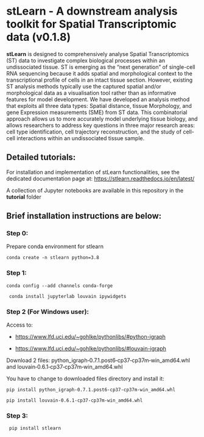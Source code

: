 # stLearn - A downstream analysis toolkit for Spatial Transcriptomic data (v0.1.8)

**stLearn** is designed to comprehensively analyse Spatial Transcriptomics (ST) data to investigate complex biological processes within an undissociated tissue. ST is emerging as the “next generation” of single-cell RNA sequencing because it adds spatial and morphological context to the transcriptional profile of cells in an intact tissue section. However, existing ST analysis methods typically use the captured spatial and/or morphological data as a visualisation tool rather than as informative features for model development. We have developed an analysis method that exploits all three data types: Spatial distance, tissue Morphology, and gene Expression measurements (SME) from ST data. This combinatorial approach allows us to more accurately model underlying tissue biology, and allows researchers to address key questions in three major research areas: cell type identification, cell trajectory reconstruction, and the study of cell-cell interactions within an undissociated tissue sample.

## Detailed tutorials:

For installation and implementation of stLearn functionalities, see the dedicated documentation page at: https://stlearn.readthedocs.io/en/latest/

A collection of Jupyter notebooks are available in this repository in the **tutorial** folder 

## Brief installation instructions are below:


### Step 0:

Prepare conda environment for stlearn

``` conda create -n stlearn python=3.8 ```

### Step 1:

``` conda config --add channels conda-forge ```

``` conda install jupyterlab louvain ipywidgets```
### Step 2 (For Windows user):

Access to: 

 - https://www.lfd.uci.edu/~gohlke/pythonlibs/#python-igraph

 - https://www.lfd.uci.edu/~gohlke/pythonlibs/#louvain-igraph

Download 2 files: python_igraph‑0.7.1.post6‑cp37‑cp37m‑win_amd64.whl and louvain‑0.6.1‑cp37‑cp37m‑win_amd64.whl

You have to change to downloaded files directory and install it:

``` pip install python_igraph‑0.7.1.post6‑cp37‑cp37m‑win_amd64.whl ```

``` pip install louvain‑0.6.1‑cp37‑cp37m‑win_amd64.whl ```



### Step 3:

``` pip install stlearn```




